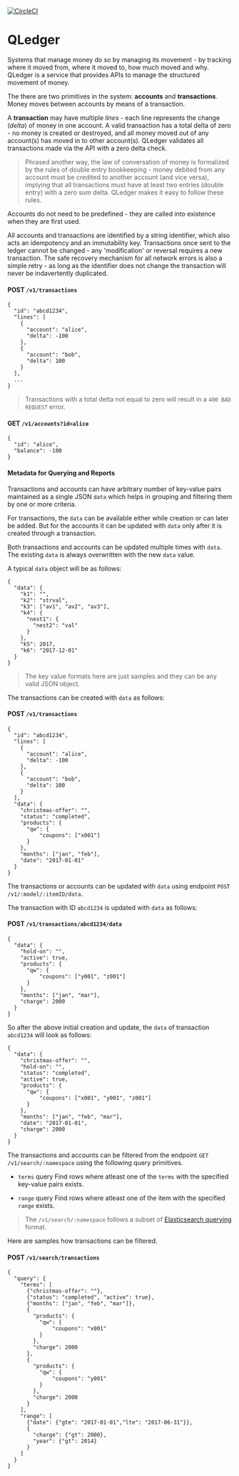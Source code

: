 [![CircleCI](https://circleci.com/gh/RealImage/QLedger.svg?style=svg)](https://circleci.com/gh/RealImage/QLedger)

# QLedger
Systems that manage money do so by managing its movement - by tracking where it moved from, where it moved to, how much moved and why. QLedger is a service that provides APIs to manage the structured movement of money. 

The there are two primitives in the system: **accounts** and **transactions**. Money moves between accounts by means of a transaction. 

A **transaction** may have multiple *lines* - each line represents the change (*delta*) of money in one account. A valid transaction has a total delta of zero - no money is created or destroyed, and all money moved out of any account(s) has moved in to other account(s). QLedger validates all transactions made via the API with a zero delta check.

> Phrased another way, the law of conversation of money is formalized by the rules of double entry bookkeeping - money debited from any account must be credited to another account (and vice versa), implying that all transactions must have at least two entries (double entry) with a zero sum delta. QLedger makes it easy to follow these rules. 

Accounts do not need to be predefined - they are called into existence when they are first used. 

All accounts and transactions are identified by a string identifier, which also acts an idempotency and an immutability key. Transactions once sent to the ledger cannot be changed - any 'modification' or reversal requires a new transaction. The safe recovery mechanism for all network errors is also a simple retry - as long as the identifier does not change the transaction will never be indavertently duplicated. 

#### POST `/v1/transactions`
```
{
  "id": "abcd1234",
  "lines": [
    {
      "account": "alice",
      "delta": -100
    },
    {
      "account": "bob",
      "delta": 100
    }
  ],
  ...
}
```
> Transactions with a total delta not equal to zero will result in a `400 BAD REQUEST` error.

#### GET `/v1/accounts?id=alice`
```
{
  "id": "alice",
  "balance": -100
}
```


#### Metadata for Querying and Reports

Transactions and accounts can have arbitrary number of key-value pairs maintained as a single JSON `data` which helps in grouping and filtering them by one or more criteria.

For transactions, the `data` can be available either while creation or can later be added. But for the accounts it can be updated with `data` only after it is created through a transaction.

Both transactions and accounts can be updated multiple times with `data`. The existing `data` is always overwritten with the new `data` value.

A typical `data` object will be as follows:
```
{
  "data": {
    "k1": "",
    "k2": "strval",
    "k3": ["av1", "av2", "av3"],
    "k4": {
      "nest1": {
        "nest2": "val"
      }
    },
    "k5": 2017,
    "k6": "2017-12-01"
  }
}
```
> The key value formats here are just samples and they can be any valid JSON object.

The transactions can be created with `data` as follows:
#### POST `/v1/transactions`
```
{
  "id": "abcd1234",
  "lines": [
    {
      "account": "alice",
      "delta": -100
    },
    {
      "account": "bob",
      "delta": 100
    }
  ],
  "data": {
    "christmas-offer": "",
    "status": "completed",
    "products": {
      "qw": {
          "coupons": ["x001"]
      }
    },
    "months": ["jan", "feb"],
    "date": "2017-01-01"
  }
}
```

The transactions or accounts can be updated with `data` using endpoint `POST /v1/:model/:itemID/data`.

The transaction with ID `abcd1234` is updated with `data` as follows:
#### POST `/v1/transactions/abcd1234/data`
```
{
  "data": {
    "hold-on": "",
    "active": true,
    "products": {
      "qw": {
          "coupons": ["y001", "z001"]
      }
    },
    "months": ["jan", "mar"],
    "charge": 2000
  }
}
```

So after the above initial creation and update, the `data` of transaction `abcd1234` will look as follows:

```
{
  "data": {
    "christmas-offer": "",
    "hold-on": "",
    "status": "completed",
    "active": true,
    "products": {
      "qw": {
          "coupons": ["x001", "y001", "z001"]
      }
    },
    "months": ["jan", "feb", "mar"],
    "date": "2017-01-01",
    "charge": 2000
  }
}
```

The transactions and accounts can be filtered from the endpoint `GET /v1/search/:namespace` using the following query primitives.

- `terms` query
Find rows where atleast one of the `terms` with the specified key-value pairs exists.

- `range` query
Find rows where atleast one of the item with the specified `range` exists.

> The `/v1/search/:namespace` follows a subset of [Elasticsearch querying](https://www.elastic.co/guide/en/elasticsearch/reference/current/term-level-queries.html) format.

Here are samples how transactions can be filtered.

#### POST `/v1/search/transactions`
```
{
  "query": {
    "terms": [
      {"christmas-offer": ""},
      {"status": "completed", "active": true},
      {"months": ["jan", "feb", "mar"]},
      {
        "products": {
          "qw": {
              "coupons": "x001"
          }
        },
        "charge": 2000
      },
      {
        "products": {
          "qw": {
              "coupons": "y001"
          }
        },
        "charge": 2000
      }
    ],
    "range": [
      {"date": {"gte": "2017-01-01","lte": "2017-06-31"}},
      {
        "charge": {"gt": 2000},
        "year": {"gt": 2014}
      }
    ]
  }
}
```
